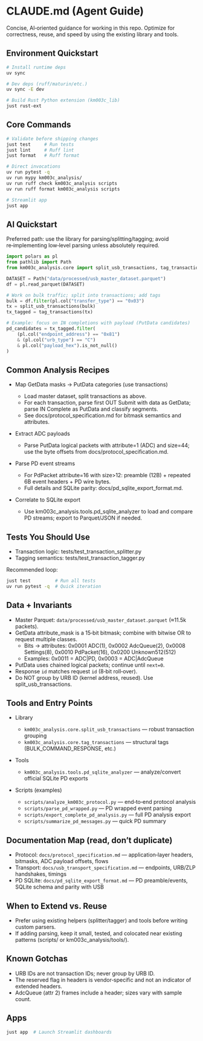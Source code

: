 # CLAUDE.md (Agent Guide)

Concise, AI‑oriented guidance for working in this repo. Optimize for correctness, reuse, and speed by using the existing library and tools.

## Environment Quickstart

```bash
# Install runtime deps
uv sync

# Dev deps (ruff/maturin/etc.)
uv sync -E dev

# Build Rust Python extension (km003c_lib)
just rust-ext
```

## Core Commands

```bash
# Validate before shipping changes
just test     # Run tests
just lint     # Ruff lint
just format   # Ruff format

# Direct invocations
uv run pytest -q
uv run mypy km003c_analysis/
uv run ruff check km003c_analysis scripts
uv run ruff format km003c_analysis scripts

# Streamlit app
just app
```

## AI Quickstart

Preferred path: use the library for parsing/splitting/tagging; avoid re‑implementing low‑level parsing unless absolutely required.

```python
import polars as pl
from pathlib import Path
from km003c_analysis.core import split_usb_transactions, tag_transactions

DATASET = Path("data/processed/usb_master_dataset.parquet")
df = pl.read_parquet(DATASET)

# Work on bulk traffic; split into transactions; add tags
bulk = df.filter(pl.col("transfer_type") == "0x03")
tx = split_usb_transactions(bulk)
tx_tagged = tag_transactions(tx)

# Example: focus on IN completions with payload (PutData candidates)
pd_candidates = tx_tagged.filter(
    (pl.col("endpoint_address") == "0x81")
    & (pl.col("urb_type") == "C")
    & pl.col("payload_hex").is_not_null()
)
```

## Common Analysis Recipes

- Map GetData masks → PutData categories (use transactions)
  - Load master dataset, split transactions as above.
  - For each transaction, parse first OUT Submit with data as GetData; parse IN Complete as PutData and classify segments.
  - See docs/protocol_specification.md for bitmask semantics and attributes.

- Extract ADC payloads
  - Parse PutData logical packets with attribute=1 (ADC) and size=44; use the byte offsets from docs/protocol_specification.md.

- Parse PD event streams
  - For PdPacket attribute=16 with size>12: preamble (12B) + repeated 6B event headers + PD wire bytes.
  - Full details and SQLite parity: docs/pd_sqlite_export_format.md.

- Correlate to SQLite export
  - Use km003c_analysis.tools.pd_sqlite_analyzer to load and compare PD streams; export to Parquet/JSON if needed.

## Tests You Should Use

- Transaction logic: tests/test_transaction_splitter.py
- Tagging semantics: tests/test_transaction_tagger.py

Recommended loop:
```bash
just test         # Run all tests
uv run pytest -q  # Quick iteration
```

## Data + Invariants

- Master Parquet: `data/processed/usb_master_dataset.parquet` (≈11.5k packets).
- GetData attribute_mask is a 15‑bit bitmask; combine with bitwise OR to request multiple classes.
  - Bits → attributes: 0x0001 ADC(1), 0x0002 AdcQueue(2), 0x0008 Settings(8), 0x0010 PdPacket(16), 0x0200 Unknown512(512)
  - Examples: 0x0011 = ADC|PD, 0x0003 = ADC|AdcQueue
- PutData uses chained logical packets; continue until `next=0`.
- Response `id` matches request `id` (8‑bit roll‑over).
- Do NOT group by URB ID (kernel address, reused). Use split_usb_transactions.

## Tools and Entry Points

- Library
  - `km003c_analysis.core.split_usb_transactions` — robust transaction grouping
  - `km003c_analysis.core.tag_transactions` — structural tags (BULK_COMMAND_RESPONSE, etc.)

- Tools
  - `km003c_analysis.tools.pd_sqlite_analyzer` — analyze/convert official SQLite PD exports

- Scripts (examples)
  - `scripts/analyze_km003c_protocol.py` — end‑to‑end protocol analysis
  - `scripts/parse_pd_wrapped.py` — PD wrapped event parsing
  - `scripts/export_complete_pd_analysis.py` — full PD analysis export
  - `scripts/summarize_pd_messages.py` — quick PD summary

## Documentation Map (read, don’t duplicate)

- Protocol: `docs/protocol_specification.md` — application‑layer headers, bitmasks, ADC payload offsets, flows
- Transport: `docs/usb_transport_specification.md` — endpoints, URB/ZLP handshakes, timings
- PD SQLite: `docs/pd_sqlite_export_format.md` — PD preamble/events, SQLite schema and parity with USB

## When to Extend vs. Reuse

- Prefer using existing helpers (splitter/tagger) and tools before writing custom parsers.
- If adding parsing, keep it small, tested, and colocated near existing patterns (scripts/ or km003c_analysis/tools/).

## Known Gotchas

- URB IDs are not transaction IDs; never group by URB ID.
- The reserved flag in headers is vendor‑specific and not an indicator of extended headers.
- AdcQueue (attr 2) frames include a header; sizes vary with sample count.

## Apps

```bash
just app  # Launch Streamlit dashboards
```
